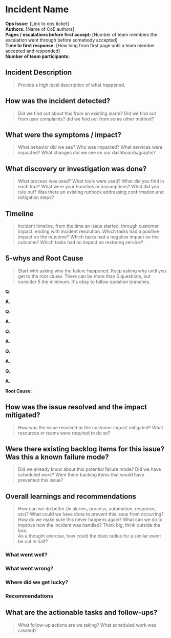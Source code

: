 # Incident Name
**Ops Issue:** [Link to ops ticket]  
**Authors:** [Name of CoE authors]  
**Pages / escalations before first accept:** [Number of team members the escalation went through before somebody accepted]  
**Time to first response:** [How long from first page until a team member accepted and responded]  
**Number of team participants:**

## Incident Description
> Provide a high level description of what happened.

## How was the incident detected?
> Did we find out about this from an existing alarm?  Did we find out from user complaints?  did we find out from some other method?

## What were the symptoms / impact?
> What behavior did we see?  Who was impacted?  What services were impacted?  What changes did we see on our dashboards/graphs?

## What discovery or investigation was done?
> What process was used? What tools were used? What did you find in each tool? What were your hunches or assumptions? What did you rule out? Was there an existing runbook addressing confirmation and mitigation steps?

## Timeline
> Incident timeline, from the time an issue started, through customer impact, ending with incident resolution. Which tasks had a positive impact on the outcome? Which tasks had a negative impact on the outcome? Which tasks had no impact on restoring service?

## 5-whys and Root Cause
> Start with asking why the failure happened. Keep asking why until you get to the root cause.  There can be more than 5 questions, but consider 5 the minimum.  It's okay to follow question branches.

**Q.**

**A.**

**Q.**

**A.**

**Q.**

**A.**

**Q.**

**A.**

**Q.**

**A.**

**Root Cause:**

## How was the issue resolved and the impact mitigated?
> How was the issue resolved or the customer impact mitigated? What resources or teams were required to do so?

## Were there existing backlog items for this issue?  Was this a known failure mode?
> Did we already know about this potential failure mode? Did we have scheduled work? Were there backlog items that would have prevented this issue?

## Overall learnings and recommendations
> How can we do better (in alarms, process, automation, response, etc)? What could we have done to prevent this issue from occurring? How do we make sure this never happens again? What can we do to improve how the incident was handled? Think big, think outside the box.  
As a thought exercise, how could the blast radius for a similar event be cut in half?
### What went well?

### What went wrong?

### Where did we get lucky?

### Recommendations

## What are the actionable tasks and follow-ups?
> What follow-up actions are we taking?  What scheduled work was created?
